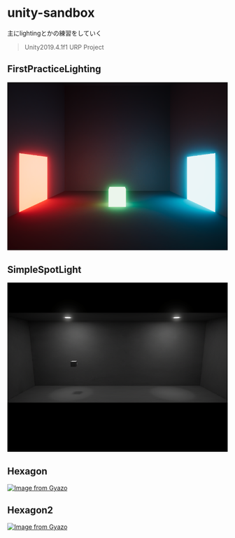 # unity-sandbox
主にlightingとかの練習をしていく
> Unity2019.4.1f1 URP Project
## FirstPracticeLighting
![](./docs/ss/FirstPracticeLighting.png)

## SimpleSpotLight
![](./docs/ss/SimpleSpotLight.png)

## Hexagon
[![Image from Gyazo](https://i.gyazo.com/1ca1aee468829d9738981a245c96b4b0.gif)](https://gyazo.com/1ca1aee468829d9738981a245c96b4b0)

## Hexagon2
[![Image from Gyazo](https://i.gyazo.com/9f49c4d77fcbb4bd40f662658d64febc.gif)](https://gyazo.com/9f49c4d77fcbb4bd40f662658d64febc)
